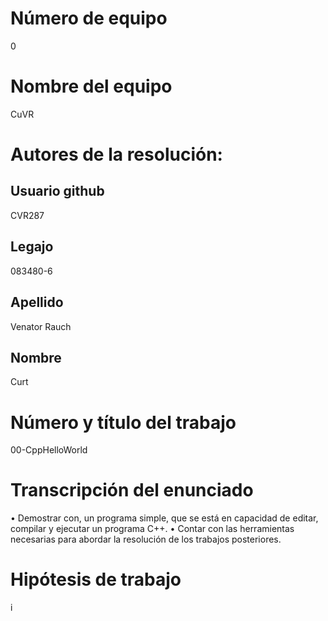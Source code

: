 # Número de equipo
0
# Nombre del equipo
CuVR
# Autores de la resolución:
## Usuario github
CVR287
## Legajo
083480-6
## Apellido
Venator Rauch
## Nombre
Curt
# Número y título del trabajo
00-CppHelloWorld
# Transcripción del enunciado
• Demostrar con, un programa simple, que se está en capacidad de editar, compilar y ejecutar un programa C++.
• Contar con las herramientas necesarias para abordar la resolución de los trabajos posteriores.
# Hipótesis de trabajo
i
